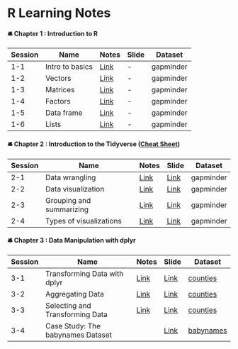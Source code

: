 # R Learning Notes

#### 🛎 Chapter 1 : Introduction to R
|Session|Name                    |Notes                                                                                             |Slide  |Dataset  |
|-------|------------------------|--------------------------------------------------------------------------------------------------|-------|---------|
|1-1    |Intro to basics         |[Link](https://github.com/linnelab/datacamp_data_analysis_with_R/blob/main/1-1_intro_to_basics.md)|-      |gapminder|
|1-2    |Vectors                 |[Link](https://github.com/linnelab/datacamp_data_analysis_with_R/blob/main/1-2_vectors.md)        |-      |gapminder|
|1-3    |Matrices                |[Link](https://github.com/linnelab/datacamp_data_analysis_with_R/blob/main/1-3_matrices.md)       |-      |gapminder|
|1-4    |Factors                 |[Link](https://github.com/linnelab/datacamp_data_analysis_with_R/blob/main/1-4_factors.md)        |-      |gapminder|
|1-5    |Data frame              |[Link](https://github.com/linnelab/datacamp_data_analysis_with_R/blob/main/1-5_dataframe.md)      |-      |gapminder|
|1-6    |Lists                   |[Link](https://github.com/linnelab/datacamp_data_analysis_with_R/blob/main/1_6_lists.md)          |-      |gapminder|

#### 🛎 Chapter 2 : Introduction to the Tidyverse  ([Cheat Sheet](https://github.com/linnelab/datacamp_data_analysis_with_R/blob/main/slide/R_tidyverse_for_beginners_cheat_sheet.pdf))
|Session|Name                    |Notes                                                                                             |Slide  |Dataset|
|-------|------------------------|--------------------------------------------------------------------------------------------------|-------|-------|
|2-1    |Data wrangling          |[Link](https://github.com/linnelab/datacamp_data_analysis_with_R/blob/main/2_1%263_1%263_3_data_transform_with_dplyr.md)|[Link](https://github.com/linnelab/datacamp_data_analysis_with_R/blob/main/slide/2_1_data_wrangling.pdf)|gapminder|
|2-2    |Data visualization      |[Link](https://github.com/linnelab/datacamp_data_analysis_with_R/blob/main/2_2_data_visualization_scatter_plot.md)|[Link](https://github.com/linnelab/datacamp_data_analysis_with_R/blob/main/slide/2_2_data_visualization_scatter_plot.pdf)|gapminder|
|2-3    |Grouping and summarizing|[Link](https://github.com/linnelab/datacamp_data_analysis_with_R/blob/main/2_3%263_2_aggregating_data.md)       |[Link](https://github.com/linnelab/datacamp_data_analysis_with_R/blob/main/slide/2_3_grouping_and_summarizing.pdf)|gapminder|
|2-4    |Types of visualizations |[Link](https://github.com/linnelab/datacamp_data_analysis_with_R/blob/main/2_4_other_type_data_visualization_.md) |[Link](https://github.com/linnelab/datacamp_data_analysis_with_R/blob/main/slide/2_4_types_of_visualizations.pdf)|gapminder|

#### 🛎 Chapter 3 : Data Manipulation with dplyr
|Session|Name                                 |Notes                                                                                             |Slide  |Dataset|
|-------|-------------------------------------|--------------------------------------------------------------------------------------------------|-------|-------|
|3-1    |Transforming Data with dplyr         |[Link](https://github.com/linnelab/datacamp_data_analysis_with_R/blob/main/2_1%263_1%263_3_data_transform_with_dplyr.md)|[Link](https://github.com/linnelab/datacamp_data_analysis_with_R/blob/main/slide/3_1_transforming_data_with_dplyr.pdf)|[counties](https://github.com/linnelab/datacamp_data_analysis_with_R/blob/main/dataset/counties.rds)|
|3-2    |Aggregating Data                     |[Link](https://github.com/linnelab/datacamp_data_analysis_with_R/blob/main/2_3%263_2_aggregating_data.md)|[Link](https://github.com/linnelab/datacamp_data_analysis_with_R/blob/main/slide/3_2_aggregating_data.pdf)|[counties](https://github.com/linnelab/datacamp_data_analysis_with_R/blob/main/dataset/counties.rds)|
|3-3    |Selecting and Transforming Data      |[Link](https://github.com/linnelab/datacamp_data_analysis_with_R/blob/main/2_1%263_1%263_3_data_transform_with_dplyr.md)|[Link](https://github.com/linnelab/datacamp_data_analysis_with_R/blob/main/slide/3_3_selecting_and_transforming_data.pdf)|[counties](https://github.com/linnelab/datacamp_data_analysis_with_R/blob/main/dataset/counties.rds)|
|3-4    |Case Study: The babynames Dataset    |        |[Link](https://github.com/linnelab/datacamp_data_analysis_with_R/blob/main/slide/3_4_case_study_the_babynames_dataset.pdf)|[babynames](https://github.com/linnelab/datacamp_data_analysis_with_R/blob/main/dataset/babynames.rds)|

